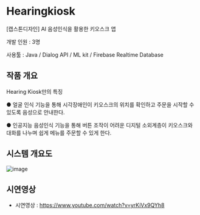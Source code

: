 # Hearingkiosk
[캡스톤디자인] AI 음성인식을 활용한 키오스크 앱 

개발 인원 : 3명

사용툴 : Java / Dialog API / ML kit / Firebase Realtime Database

## 작품 개요

Hearing Kiosk만의 특징

● 얼굴 인식 기능을 통해 시각장애인이 키오스크의 위치를 확인하고 주문을 시작할 수 있도록 음성으로 안내한다.

● 인공지능 음성인식 기능을 통해 버튼 조작이 어려운 디지털 소외계층이 키오스크와 대화를 나누며 쉽게 메뉴를 주문할 수 있게 한다. 

## 시스템 개요도 
![image](https://user-images.githubusercontent.com/46432606/140563540-c15b1115-d623-4231-80c0-6f90672c936e.png)


## 시연영상 
- 시연영상 : https://www.youtube.com/watch?v=yrKiVx9QYh8
